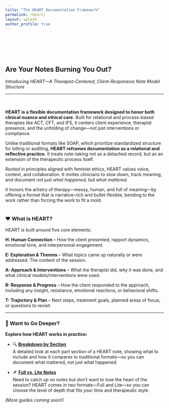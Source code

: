 ```yaml
---
title: "The HEART Documentation Framework"
permalink: /heart/
layout: splash
author_profile: true
---
```


<br><br>
---

## **Are Your Notes Burning You Out?**
_Introducing HEART—A Therapist-Centered, Client-Responsive Note Model Structure_

---
<br><br>
**HEART is a flexible documentation framework designed to honor both clinical nuance and ethical care.** Built for relational and process-based therapies like ACT, CFT, and IFS, it centers client experience, therapist presence, and the unfolding of change—not just interventions or compliance.

Unlike traditional formats like SOAP, which prioritize standardized structure for billing or auditing, **HEART reframes documentation as a relational and reflective practice.** It treats note-taking not as a detached record, but as an extension of the therapeutic process itself.

Rooted in principles aligned with feminist ethics, HEART values voice, context, and collaboration. It invites clinicians to slow down, track meaning, and document not just *what happened*, but *what mattered.*

It honors the artistry of therapy—messy, human, and full of meaning—by offering a format that is narrative-rich and bullet-flexible, bending to the work rather than forcing the work to fit a mold.
<br><br>
### **❤️ What is HEART?**

HEART is built around five core elements:

**H: Human Connection** – How the client presented, rapport dynamics, emotional tone, and interpersonal engagement. 

**E: Exploration & Themes** – What topics came up naturally or were addressed. The content of the session.

**A: Approach & Interventions** – What the therapist did, why it was done, and what clinical models/interventions were used.

**R: Response & Progress** – How the client responded to the approach, including any insight, resistance, emotional reactions, or behavioral shifts.

**T: Trajectory & Plan** – Next steps, treatment goals, planned areas of focus, or questions to revisit.

---

### 🧠 Want to Go Deeper?

**Explore how HEART works in practice:**

- 🔍 [**Breakdown by Section**](/heart-of-therapy/heart/breakdown/)  
  A detailed look at each part section of a HEART note, showing what to include and how it compares to traditional formats—so you can document what mattered, not just what happened.

- 🪶 [**Full vs. Lite Notes**](/heart-of-therapy/heart/full-vs-lite/)  
  Need to catch up on notes but don’t want to lose the heart of the session? HEART comes in two formats—Full and Lite—so you can choose the level of depth that fits your time and therapeutic style.

*(More guides coming soon!)*


